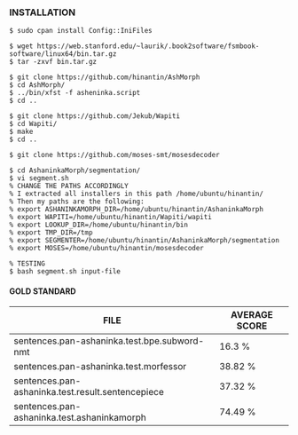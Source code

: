 ### INSTALLATION

```
$ sudo cpan install Config::IniFiles

$ wget https://web.stanford.edu/~laurik/.book2software/fsmbook-software/linux64/bin.tar.gz
$ tar -zxvf bin.tar.gz

$ git clone https://github.com/hinantin/AshMorph
$ cd AshMorph/
$ ../bin/xfst -f asheninka.script
$ cd ..

$ git clone https://github.com/Jekub/Wapiti
$ cd Wapiti/
$ make
$ cd .. 

$ git clone https://github.com/moses-smt/mosesdecoder

$ cd AshaninkaMorph/segmentation/
$ vi segment.sh
% CHANGE THE PATHS ACCORDINGLY 
% I extracted all installers in this path /home/ubuntu/hinantin/
% Then my paths are the following: 
% export ASHANINKAMORPH_DIR=/home/ubuntu/hinantin/AshaninkaMorph
% export WAPITI=/home/ubuntu/hinantin/Wapiti/wapiti
% export LOOKUP_DIR=/home/ubuntu/hinantin/bin
% export TMP_DIR=/tmp
% export SEGMENTER=/home/ubuntu/hinantin/AshaninkaMorph/segmentation
% export MOSES=/home/ubuntu/hinantin/mosesdecoder

% TESTING 
$ bash segment.sh input-file 
```

#### GOLD STANDARD

| FILE                                              | AVERAGE SCORE |
|---------------------------------------------------|---------------|
| sentences.pan-ashaninka.test.bpe.subword-nmt      | 16.3 %        |
| sentences.pan-ashaninka.test.morfessor            | 38.82 %       |
| sentences.pan-ashaninka.test.result.sentencepiece | 37.32 %       |
| sentences.pan-ashaninka.test.ashaninkamorph       | 74.49 %       |

